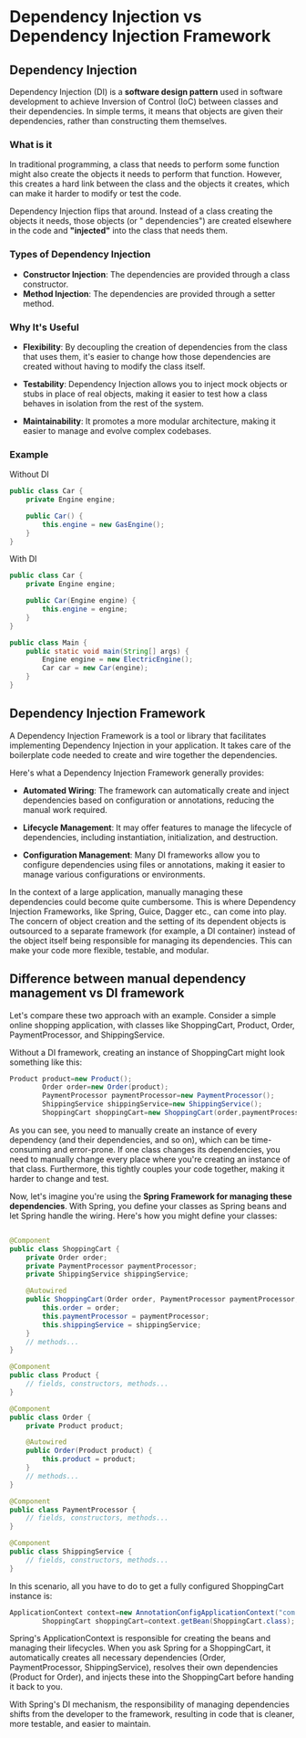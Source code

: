 # Dependency Injection vs Dependency Injection Framework

## Dependency Injection

Dependency Injection (DI) is a **software design pattern** used in software development to achieve Inversion of Control
(IoC) between
classes and their dependencies. In simple terms, it means that objects are given their dependencies, rather than
constructing them themselves.

### What is it

In traditional programming, a class that needs to perform some function might also create the objects it needs to
perform that function. However, this creates a hard link between the class and the objects it creates, which can make it
harder to modify or test the code.

Dependency Injection flips that around. Instead of a class creating the objects it needs, those objects (or "
dependencies") are created elsewhere in the code and **"injected"** into the class that needs them.

### Types of Dependency Injection

- **Constructor Injection**: The dependencies are provided through a class constructor.
- **Method Injection**: The dependencies are provided through a setter method.

### Why It's Useful

- **Flexibility**: By decoupling the creation of dependencies from the class that uses them, it's easier to change how
  those dependencies are created without having to modify the class itself.

- **Testability**: Dependency Injection allows you to inject mock objects or stubs in place of real objects, making it
  easier to test how a class behaves in isolation from the rest of the system.

- **Maintainability**: It promotes a more modular architecture, making it easier to manage and evolve complex codebases.

### Example

Without DI

```java
public class Car {
    private Engine engine;

    public Car() {
        this.engine = new GasEngine();
    }
}
```

With DI

```java
public class Car {
    private Engine engine;

    public Car(Engine engine) {
        this.engine = engine;
    }
}

public class Main {
    public static void main(String[] args) {
        Engine engine = new ElectricEngine();
        Car car = new Car(engine);
    }
}
```

## Dependency Injection Framework

A Dependency Injection Framework is a tool or library that facilitates implementing Dependency Injection in your
application. It takes care of the boilerplate code needed to create and wire together the dependencies.

Here's what a Dependency Injection Framework generally provides:

- **Automated Wiring**: The framework can automatically create and inject dependencies based on configuration or 
  annotations, reducing the manual work required.

- **Lifecycle Management**: It may offer features to manage the lifecycle of dependencies, including instantiation,
initialization, and destruction.

- **Configuration Management**: Many DI frameworks allow you to configure dependencies using files or annotations, 
  making it easier to manage various configurations or environments.

  
In the context of a large application, manually managing these dependencies could become quite cumbersome. This is where
Dependency Injection Frameworks, like Spring, Guice, Dagger etc., can come into play. The concern of object creation 
and the setting of its dependent
objects is outsourced to a separate framework (for example, a DI container) instead of the object itself being
responsible for managing its dependencies. This can make your code more flexible, testable, and modular.

## Difference between manual dependency management vs DI framework

Let's compare these two approach with an example.
Consider a simple online shopping application, with classes like
ShoppingCart, Product,
Order, PaymentProcessor,
and ShippingService.

Without a DI framework, creating an instance of ShoppingCart might look something like this:

```java
Product product=new Product();
        Order order=new Order(product);
        PaymentProcessor paymentProcessor=new PaymentProcessor();
        ShippingService shippingService=new ShippingService();
        ShoppingCart shoppingCart=new ShoppingCart(order,paymentProcessor,shippingService);
```

As you can see, you need to manually create an instance of every dependency (and their dependencies, and so on), which
can be time-consuming and error-prone. If one class changes its dependencies, you need to manually change every place
where you're creating an instance of that class. Furthermore, this tightly couples your code together, making it harder
to change and test.

Now, let's imagine you're using the **Spring Framework for managing these dependencies**. With Spring, you define your
classes as Spring beans and let Spring handle the wiring. Here's how you might define your classes:

```java

@Component
public class ShoppingCart {
    private Order order;
    private PaymentProcessor paymentProcessor;
    private ShippingService shippingService;

    @Autowired
    public ShoppingCart(Order order, PaymentProcessor paymentProcessor, ShippingService shippingService) {
        this.order = order;
        this.paymentProcessor = paymentProcessor;
        this.shippingService = shippingService;
    }
    // methods...
}

@Component
public class Product {
    // fields, constructors, methods...
}

@Component
public class Order {
    private Product product;

    @Autowired
    public Order(Product product) {
        this.product = product;
    }
    // methods...
}

@Component
public class PaymentProcessor {
    // fields, constructors, methods...
}

@Component
public class ShippingService {
    // fields, constructors, methods...
}

```

In this scenario, all you have to do to get a fully configured ShoppingCart instance is:

```java
ApplicationContext context=new AnnotationConfigApplicationContext("com.mycompany.mypackage");
        ShoppingCart shoppingCart=context.getBean(ShoppingCart.class);
```

Spring's ApplicationContext is responsible for creating the beans and managing their lifecycles. When you ask Spring for
a ShoppingCart, it automatically creates all necessary dependencies (Order, PaymentProcessor, ShippingService), resolves
their own dependencies (Product for Order), and injects these into the ShoppingCart before handing it back to you.

With Spring's DI mechanism, the responsibility of managing dependencies shifts from the developer to the framework,
resulting in code that is cleaner, more testable, and easier to maintain.
